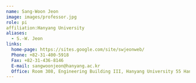 ```yaml
---
name: Sang-Woon Jeon
image: images/professor.jpg
role: pi
affiliation:Hanyang University
aliases:
  - S.-W. Jeon
links:
  home-page: https://sites.google.com/site/swjeonweb/
  Phone: +82-31-400-5918
  Fax: +82-31-436-8146
  E-mail: sangwoonjeon@hanyang.ac.kr
  Office: Room 308, Engineering Building III, Hanyang University 55 Hanyangdeahak-ro, Sangnok-gu, Ansan, Gyeonggi-do, South Korea
---
```


